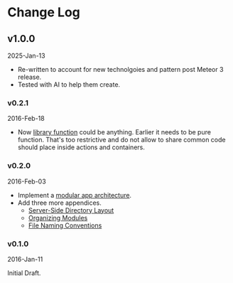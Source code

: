 # Change Log

## v1.0.0
2025-Jan-13

* Re-written to account for new technolgoies and pattern post Meteor 3 release.
* Tested with AI to help them create.

### v0.2.1
2016-Feb-18

* Now [library function](https://kadirahq.github.io/mantra/#sec-Libraries) could be anything. Earlier it needs to be pure function. That's too restrictive and do not allow to share common code should place inside actions and containers.

### v0.2.0
2016-Feb-03

* Implement a [modular app architecture](https://kadirahq.github.io/mantra/#sec-Mantra-Modules).
* Add three more appendices.
  - [Server-Side Directory Layout](https://kadirahq.github.io/mantra/#sec-Appendix-Server-Side-Directory-Layout)
  - [Organizing Modules](https://kadirahq.github.io/mantra/#sec-Appendix-Organizing-Modules)
  - [File Naming Conventions](https://kadirahq.github.io/mantra/#sec-Appendix-File-Naming-Conventions)

### v0.1.0
2016-Jan-11

Initial Draft.
